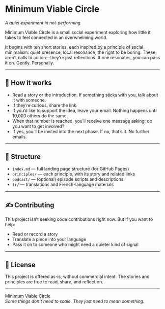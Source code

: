 # Minimum Viable Circle

*A quiet experiment in not-performing.*

Minimum Viable Circle is a small social experiment exploring how little it takes to feel connected in an overwhelming world.

It begins with ten short stories, each inspired by a principle of social minimalism: quiet presence, local resonance, the right to be boring. These aren’t calls to action—they’re just reflections. If one resonates, you can pass it on. Gently. Personally.

---

## 🌱 How it works

- Read a story or the introduction. If something sticks with you, talk about it with someone.
- If they’re curious, share the link.
- If you’d like to support the idea, leave your email. Nothing happens until 10,000 others do the same.
- When that number is reached, you’ll receive one message asking: do you want to get involved?
- If yes, you’ll be invited into the next phase. If no, that’s it. No further emails.

---

## 📁 Structure

- `index.md` — full landing page structure (for GitHub Pages)
- `principles/` — each principle, with its story and related links
- `podcast/` — (optional) episode scripts and descriptions
- `fr/` — translations and French-language materials

---

## ✍️ Contributing

This project isn’t seeking code contributions right now. But if you want to help:
- Read or record a story
- Translate a piece into your language
- Pass it on to someone who might need a quieter kind of signal

---

## 🧭 License

This project is offered as-is, without commercial intent. The stories and principles are free to read, share, and reflect on.

---

Minimum Viable Circle  
*Some things don’t need to scale. They just need to mean something.*
